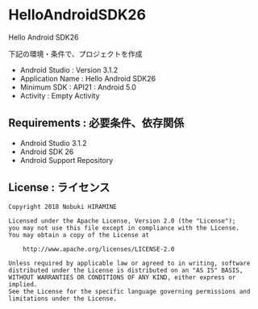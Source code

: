 # HelloAndroidSDK26
Hello Android SDK26

下記の環境・条件で、プロジェクトを作成
- Android Studio : Version 3.1.2
- Application Name : Hello Android SDK26
- Minimum SDK : API21 : Android 5.0
- Activity : Empty Activity

## Requirements : 必要条件、依存関係
- Android Studio 3.1.2
- Android SDK 26
- Android Support Repository

## License : ライセンス
```
Copyright 2018 Nobuki HIRAMINE

Licensed under the Apache License, Version 2.0 (the "License");
you may not use this file except in compliance with the License.
You may obtain a copy of the License at

    http://www.apache.org/licenses/LICENSE-2.0

Unless required by applicable law or agreed to in writing, software
distributed under the License is distributed on an "AS IS" BASIS,
WITHOUT WARRANTIES OR CONDITIONS OF ANY KIND, either express or implied.
See the License for the specific language governing permissions and
limitations under the License.
```
